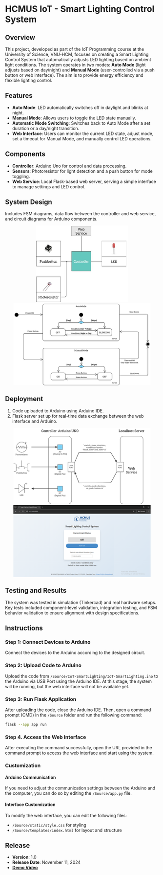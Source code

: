# HCMUS IoT - Smart Lighting Control System

## Overview
This project, developed as part of the IoT Programming course at the University of Science, VNU-HCM, focuses on creating a Smart Lighting Control System that automatically adjusts LED lighting based on ambient light conditions. The system operates in two modes: **Auto Mode** (light adjusts based on day/night) and **Manual Mode** (user-controlled via a push button or web interface). The aim is to provide energy efficiency and flexible lighting control.

## Features
- **Auto Mode**: LED automatically switches off in daylight and blinks at night.
- **Manual Mode**: Allows users to toggle the LED state manually.
- **Automatic Mode Switching**: Switches back to Auto Mode after a set duration or a day/night transition.
- **Web Interface**: Users can monitor the current LED state, adjust mode, set a timeout for Manual Mode, and manually control LED operations.

## Components
- **Controller**: Arduino Uno for control and data processing.
- **Sensors**: Photoresistor for light detection and a push button for mode toggling.
- **Web Service**: Local Flask-based web server, serving a simple interface to manage settings and LED control.

## System Design
Includes FSM diagrams, data flow between the controller and web service, and circuit diagrams for Arduino components.
<div align="center">
<img src="IMG/System Design.jpg" alt="Smart Lighting System Diagram" width="300"/>
<img src="IMG/FSM Diagram.jpg" alt="FSM Diagram" width="450"/>
</div>

## Deployment
1. Code uploaded to Arduino using Arduino IDE.
2. Flask server set up for real-time data exchange between the web interface and Arduino.
<div align="center">
<img src="IMG/Data Communication Diagram.jpg" alt="Data Communication Diagram" width="450"/>
<img src="IMG/WebUXUI.png" alt="WebUXUI.png" width="450"/>
</div>

## Testing and Results
The system was tested in simulation (Tinkercad) and real hardware setups. Key tests included component-level validation, integration testing, and FSM behavior validation to ensure alignment with design specifications.

## Instructions

### Step 1: Connect Devices to Arduino
Connect the devices to the Arduino according to the designed circuit.

### Step 2: Upload Code to Arduino
Upload the code from `/Source/IoT-SmartLighting/IoT-SmartLighting.ino` to the Arduino via USB Port using the Arduino IDE. At this stage, the system will be running, but the web interface will not be available yet.

### Step 3: Run Flask Application
After uploading the code, close the Arduino IDE. Then, open a command prompt (CMD) in the `/Source` folder and run the following command:

```bash
flask --app app run
```
### Step 4. Access the Web Interface
After executing the command successfully, open the URL provided in the command prompt to access the web interface and start using the system.

### Customization
#### Arduino Communication
If you need to adjust the communication settings between the Arduino and the computer, you can do so by editing the `/Source/app.py` file.

#### Interface Customization
To modify the web interface, you can edit the following files:

- `/Source/static/style.css` for styling
- `/Source/templates/index.html` for layout and structure

## Release
- **Version**: 1.0
- **Release Date**: November 11, 2024
- [**Demo Video**](https://www.youtube.com/watch?v=MielNnFK-BU)
